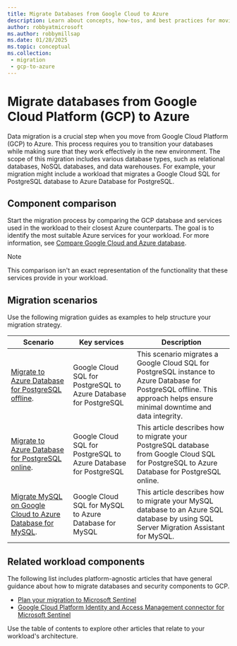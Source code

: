 ```yaml
---
title: Migrate Databases from Google Cloud to Azure
description: Learn about concepts, how-tos, and best practices for moving databases from Google Cloud Platform (GCP) to Azure.
author: robbyatmicrosoft
ms.author: robbymillsap
ms.date: 01/28/2025
ms.topic: conceptual
ms.collection:
 - migration
 - gcp-to-azure
---
```


# Migrate databases from Google Cloud Platform (GCP) to Azure

Data migration is a crucial step when you move from Google Cloud Platform (GCP) to Azure. This process requires you to transition your databases while making sure that they work effectively in the new environment. The scope of this migration includes various database types, such as relational databases, NoSQL databases, and data warehouses. For example, your migration might include a workload that migrates a Google Cloud SQL for PostgreSQL database to Azure Database for PostgreSQL.

## Component comparison

Start the migration process by comparing the GCP database and services used in the workload to their closest Azure counterparts. The goal is to identify the most suitable Azure services for your workload. For more information, see [Compare Google Cloud and Azure database](/azure/architecture/gcp-professional/services#data-platform).

> [!NOTE]
> This comparison isn't an exact representation of the functionality that these services provide in your workload.

## Migration scenarios

Use the following migration guides as examples to help structure your migration strategy.

| Scenario | Key services | Description |
| --- | --- | --- |
| [Migrate to Azure Database for PostgreSQL offline](/azure/postgresql/migrate/migration-service/tutorial-migration-service-cloud-sql-offline). | Google Cloud SQL for PostgreSQL to Azure Database for PostgreSQL | This scenario migrates a Google Cloud SQL for PostgreSQL instance to Azure Database for PostgreSQL offline. This approach helps ensure minimal downtime and data integrity. |
| [Migrate to Azure Database for PostgreSQL online](/azure/postgresql/migrate/migration-service/tutorial-migration-service-cloud-sql-online). | Google Cloud SQL for PostgreSQL to Azure Database for PostgreSQL | This article describes how to migrate your PostgreSQL database from Google Cloud SQL for PostgreSQL to Azure Database for PostgreSQL online. |
| [Migrate MySQL on Google Cloud to Azure Database for MySQL](/azure/azure-sql/migration-guides/database/mysql-to-sql-database-guide). | Google Cloud SQL for MySQL to Azure Database for MySQL | This article describes how to migrate your MySQL database to an Azure SQL database by using SQL Server Migration Assistant for MySQL.|

## Related workload components

The following list includes platform-agnostic articles that have general guidance about how to migrate databases and security components to GCP.

- [Plan your migration to Microsoft Sentinel](/azure/sentinel/migration)
- [Google Cloud Platform Identity and Access Management connector for Microsoft Sentinel](/azure/sentinel/connect-google-cloud-platform)

Use the table of contents to explore other articles that relate to your workload's architecture.

